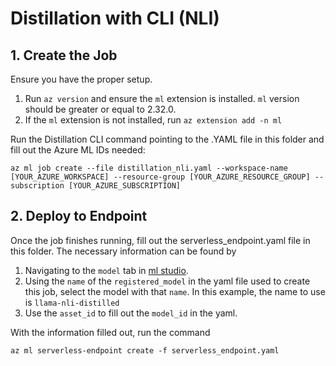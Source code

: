 # Distillation with CLI (NLI)

## 1. Create the Job
Ensure you have the proper setup.
1. Run `az version` and ensure the `ml` extension is installed. `ml` version should be greater or equal to 2.32.0.
2. If the `ml` extension is not installed, run `az extension add -n ml`

Run the Distillation CLI command pointing to the .YAML file in this folder and fill out the Azure ML IDs needed:

```text
az ml job create --file distillation_nli.yaml --workspace-name [YOUR_AZURE_WORKSPACE] --resource-group [YOUR_AZURE_RESOURCE_GROUP] --subscription [YOUR_AZURE_SUBSCRIPTION]
```

## 2. Deploy to Endpoint
Once the job finishes running, fill out the serverless_endpoint.yaml file in this folder. The necessary information can be found by 
1. Navigating to the `model` tab in [ml studio](https://ml.azure.com). 
2. Using the `name` of the `registered_model` in the yaml file used to create this job, select the model with that `name`. In this example, the name to use is `llama-nli-distilled`
3. Use the `asset_id` to fill out the `model_id` in the yaml.

With the information filled out, run the command

```text
az ml serverless-endpoint create -f serverless_endpoint.yaml
```